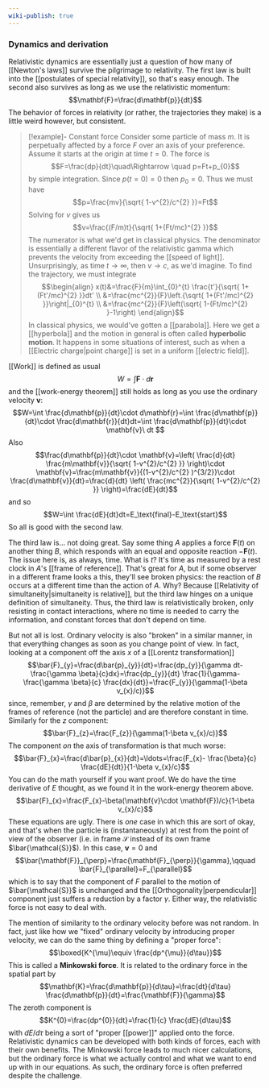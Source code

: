 ```yaml
---
wiki-publish: true
---
```


### Dynamics and derivation
Relativistic dynamics are essentially just a question of how many of [[Newton's laws]] survive the pilgrimage to relativity. The first law is built into the [[postulates of special relativity]], so that's easy enough. The second also survives as long as we use the relativistic momentum:
$$\mathbf{F}=\frac{d\mathbf{p}}{dt}$$
The behavior of forces in relativity (or rather, the trajectories they make) is a little weird however, but consistent.

> [!example]- Constant force
> Consider some particle of mass $m$. It is perpetually affected by a force $F$ over an axis of your preference. Assume it starts at the origin at time $t=0$. The force is
> $$F=\frac{dp}{dt}\quad\Rightarrow \quad p=Ft+p_{0}$$
> by simple integration. Since $p(t=0)=0$ then $p_{0}=0$. Thus we must have
> $$p=\frac{mv}{\sqrt{ 1-v^{2}/c^{2} }}=Ft$$
> Solving for $v$ gives us
> $$v=\frac{(F/m)t}{\sqrt{ 1+(Ft/mc)^{2} }}$$
> The numerator is what we'd get in classical physics. The denominator is essentially a different flavor of the relativistic gamma which prevents the velocity from exceeding the [[speed of light]]. Unsurprisingly, as time $t\to \infty$, then $v\to c$, as we'd imagine. To find the trajectory, we must integrate
> $$\begin{align}
> x(t)&=\frac{F}{m}\int_{0}^{t} \frac{t'}{\sqrt{ 1+(Ft'/mc)^{2} }}dt' \\
> &=\frac{mc^{2}}{F}\left.{\sqrt{ 1+(Ft'/mc)^{2} }}\right|_{0}^{t} \\
> &=\frac{mc^{2}}{F}\left(\sqrt{ 1-(Ft/mc)^{2} }-1\right)
> \end{align}$$
> In classical physics, we would've gotten a [[parabola]]. Here we get a [[hyperbola]] and the motion in general is often called **hyperbolic motion**. It happens in some situations of interest, such as when a [[Electric charge|point charge]] is set in a uniform [[electric field]].

[[Work]] is defined as usual
$$W=\int \mathbf{F}\cdot d\mathbf{r}$$
and the [[work-energy theorem]] still holds as long as you use the ordinary velocity $\mathbf{v}$:
$$W=\int \frac{d\mathbf{p}}{dt}\cdot d\mathbf{r}=\int \frac{d\mathbf{p}}{dt}\cdot \frac{d\mathbf{r}}{dt}dt=\int \frac{d\mathbf{p}}{dt}\cdot \mathbf{v}\ dt $$
Also
$$\frac{d\mathbf{p}}{dt}\cdot \mathbf{v}=\left( \frac{d}{dt} \frac{m\mathbf{v}}{\sqrt{ 1-v^{2}/c^{2} }} \right)\cdot \mathbf{v}=\frac{m\mathbf{v}}{(1-v^{2}/c^{2} )^{3/2}}\cdot \frac{d\mathbf{v}}{dt}=\frac{d}{dt} \left( \frac{mc^{2}}{\sqrt{ 1-v^{2}/c^{2} }} \right)=\frac{dE}{dt}$$
and so
$$W=\int \frac{dE}{dt}dt=E_\text{final}-E_\text{start}$$
So all is good with the second law.

The third law is... not doing great. Say some thing $A$ applies a force $\mathbf{F}(t)$ on another thing $B$, which responds with an equal and opposite reaction $-\mathbf{F}(t)$. The issue here is, as always, time. What is $t$? It's time as measured by a rest clock in $A$'s [[frame of reference]]. That's great for $A$, but if some observer in a different frame looks a this, they'll see broken physics: the reaction of $B$ occurs at a different time than the action of $A$. Why? Because [[Relativity of simultaneity|simultaneity is relative]], but the third law hinges on a unique definition of simultaneity. Thus, the third law is relativistically broken, only resisting in contact interactions, where no time is needed to carry the information, and constant forces that don't depend on time.

But not all is lost. Ordinary velocity is also "broken" in a similar manner, in that everything changes as soon as you change point of view. In fact, looking at a component off the axis $x$ of a [[Lorentz transformation]]
$$\bar{F}_{y}=\frac{d\bar{p}_{y}}{dt}=\frac{dp_{y}}{\gamma dt- \frac{\gamma \beta}{c}dx}=\frac{dp_{y}}{dt} \frac{1}{\gamma- \frac{\gamma \beta}{c} \frac{dx}{dt}}=\frac{F_{y}}{\gamma(1-\beta v_{x}/c)}$$
since, remember, $\gamma$ and $\beta$ are determined by the relative motion of the frames of reference (not the particle) and are therefore constant in time. Similarly for the $z$ component:
$$\bar{F}_{z}=\frac{F_{z}}{\gamma(1-\beta v_{x}/c)}$$
The component *on* the axis of transformation is that much worse:
$$\bar{F}_{x}=\frac{d\bar{p}_{x}}{dt}=\ldots=\frac{F_{x}- \frac{\beta}{c} \frac{dE}{dt}}{1-\beta v_{x}/c}$$
You can do the math yourself if you want proof. We do have the time derivative of $E$ thought, as we found it in the work-energy theorem above.
$$\bar{F}_{x}=\frac{F_{x}-\beta(\mathbf{v}\cdot \mathbf{F})/c}{1-\beta v_{x}/c}$$
These equations are ugly. There is *one* case in which this are sort of okay, and that's when the particle is (instantaneously) at rest from the point of view of the observer (i.e. in frame $\mathcal{S}$ instead of its own frame $\bar{\mathcal{S}}$). In this case, $\mathbf{v}=0$ and
$$\bar{\mathbf{F}}_{\perp}=\frac{\mathbf{F}_{\perp}}{\gamma},\qquad \bar{F}_{\parallel}=F_{\parallel}$$
which is to say that the component of $F$ parallel to the motion of $\bar{\mathcal{S}}$ is unchanged and the [[Orthogonality|perpendicular]] component just suffers a reduction by a factor $\gamma$. Either way, the relativistic force is not easy to deal with.

The mention of similarity to the ordinary velocity before was not random. In fact, just like how we "fixed" ordinary velocity by introducing proper velocity, we can do the same thing by defining a "proper force":
$$\boxed{K^{\mu}\equiv \frac{dp^{\mu}}{d\tau}}$$
This is called a **Minkowski force**. It is related to the ordinary force in the spatial part by
$$\mathbf{K}=\frac{d\mathbf{p}}{d\tau}=\frac{dt}{d\tau} \frac{d\mathbf{p}}{dt}=\frac{\mathbf{F}}{\gamma}$$
The zeroth component is
$$K^{0}=\frac{dp^{0}}{dt}=\frac{1}{c} \frac{dE}{d\tau}$$
with $dE/d\tau$ being a sort of "proper [[power]]" applied onto the force. Relativistic dynamics can be developed with both kinds of forces, each with their own benefits. The Minkowski force leads to much nicer calculations, but the ordinary force is what we actually control and what we want to end up with in our equations. As such, the ordinary force is often preferred despite the challenge.